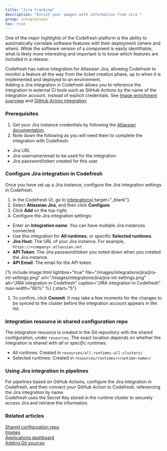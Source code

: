 ```yaml
---
title: "Jira tracking"
description: "Enrich your images with information from Jira "
group: integrations
toc: true
---
```


One of the major highlights of the Codefresh platform is the ability to automatically correlate 
software features with their deployment (where and when). While the software version of a component is easily identifiable, what is likely more interesting and important is to know which features are included in a release.

Codefresh has native integration for Atlassian Jira, allowing Codefresh to monitor a feature all the way from the ticket creation phase, up to when it is implemented and deployed to an environment.  
Adding a Jira integration in Codefresh allows you to reference the integration in external CI tools such as GitHub Actions by the name of the integration account, instead of explicit credentials. See [Image enrichment overview]({{site.baseurl}}/docs/integrations/image-enrichment-overview/) and [GitHub Action integration]({{site.baseurl}}/docs/integrations/github-actions/).


### Prerequisites

1. Get your Jira instance credentials by following the [Atlassian documentation](https://support.atlassian.com/atlassian-account/docs/manage-api-tokens-for-your-atlassian-account/).
1. Note down the following as you will need them to complete the integration with Codefresh:  
  * Jira URL
  * Jira username/email to be used for the integration
  * Jira password/token created for this user


### Configure Jira integration in Codefresh
Once you have set up a Jira instance, configure the Jira integration settings in Codefresh.  

1. In the Codefresh UI, go to [Integrations](https://g.codefresh.io/2.0/account-settings/integrations){:target="\_blank"}. 
1. Select **Atlassian Jira**, and then click **Configure**.
1. Click **Add** on the top-right. 
1. Configure the Jira integration settings:
  * Enter an **Integration name**. You can have multiple Jira instances connected.
  * Use this integration for **All runtimes**, or specific **Selected runtimes**.
  * **Jira Host**: The URL of your Jira instance. For example, `https://<company>.atlassian.net`
  * **API Token**: The Jira password/token you noted down when you created the Jira instance.
  * **API Email**: The email for the API token.

  {% include 
	image.html 
	lightbox="true" 
	file="/images/integrations/jira/jira-int-settings.png" 
	url="/images/integrations/jira/jira-int-settings.png" 
	alt="JIRA integration in Codefresh" 
	caption="JIRA integration in Codefresh"
  max-width="60%" 
%}
{:start="5"}
1. To confirm, click **Commit**.
  It may take a few moments for the changes to be synced to the cluster before the integration account appears in the list.
  

### Integration resource in shared configuration repo
The integration resource is created in the Git repository with the shared configuration, under `resources`.
The exact location depends on whether the integration is shared with _all_ or _specific_ runtimes:  
* All runtimes: Created in `resources/all-runtimes-all-clusters/`
* Selected runtimes: Created in `resources/runtimes/<runtime-name>/`

### Using Jira integration in pipelines
For pipelines based on GitHub Actions, configure the Jira integration in Codefresh, and then connect your GitHub Action to Codefresh, referencing the Jira integration by name.  
Codefresh uses the Secret Key stored in the runtime cluster to securely access Jira and retrieve the information. 

### Related articles
[Shared configuration repo]({{site.baseurl}}/docs/reference/shared-configuration/)  
[Images]({{site.baseurl}}/docs/pipelines/images/)  
[Applications dashboard]({{site.baseurl}}/docs/deployment/applications-dashboard/)    
[Adding Git sources]({{site.baseurl}}/docs/runtime/git-sources/)  




